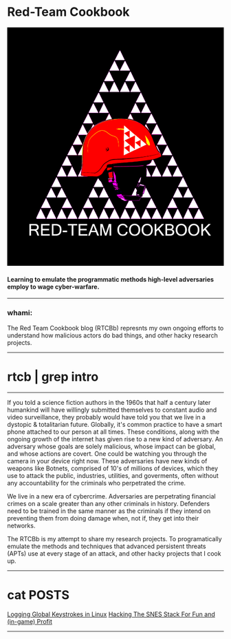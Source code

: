 # **Red-Team Cookbook**
![alt text](https://github.com/0x00wolf/red-team-cookbook/blob/main/imgs/github.jpeg)
#### **Learning to emulate the programmatic methods high-level adversaries employ to wage cyber-warfare.**

---

### whami:

The Red Team Cookbook blog (RTCBb) represnts my own ongoing efforts to understand how malicious actors do bad things, and other hacky research projects.

___

# **rtcb | grep intro**

---
If you told a science fiction authors in the 1960s that half a century later humankind will have willingly submitted themselves to constant audio and video surveillance, they probably would have told you that we live in a dystopic & totalitarian future. Globally, it's common practice to have a smart phone attached to our person at all times. These conditions, along with the ongoing growth of the internet has given rise to a new kind of adversary. An adversary whose goals are solely malicious, whose impact can be global, and whose actions are covert. One could be watching you through the camera in your device right now. These adversaries have new kinds of weapons like Botnets, comprised of 10's of millions of devices, which they use to attack the public, industries, utilities, and goverments, often without any accountability for the criminals who perpetrated the crime. 

We live in a new era of cybercrime. Adversaries are perpetrating financial crimes on a scale greater than any other criminals in history. Defenders need to be trained in the same manner as the criminals if they intend on preventing them from doing damage when, not if, they get into their networks.

The RTCBb is my attempt to share my research projects. To programatically emulate the methods and techniques that advanced persistent threats (APTs) use at every stage of an attack, and other hacky projects that I cook up.

---


# cat POSTS 

[Logging Global Keystrokes in Linux](https://github.com/0x00wolf/red-team-cookbook/tree/main/Linux-Keyloggers)
[Hacking The SNES Stack For Fun and (in-game) Profit](https://github.com/0x00wolf/red-team-cookbook/main/hacking_SNES)
___
